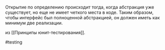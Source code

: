 Открытие по определению происходит тогда, когда абстракция уже существует, но еще не имеет четкого места в коде. Таким образом, чтобы интерфейс был полноценной абстракцией, он должен иметь как минимум две реализации.

из [[Принципы юнит-тестирования]].

#testing